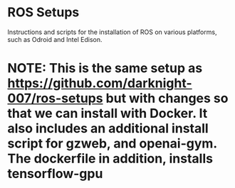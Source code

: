 # ROS Setups

Instructions and scripts for the installation of ROS on various platforms, such as Odroid and Intel Edison.

# NOTE: This is the same setup as https://github.com/darknight-007/ros-setups but with changes so that we can install with Docker. It also includes an additional install script for gzweb, and openai-gym. The dockerfile in addition, installs tensorflow-gpu
